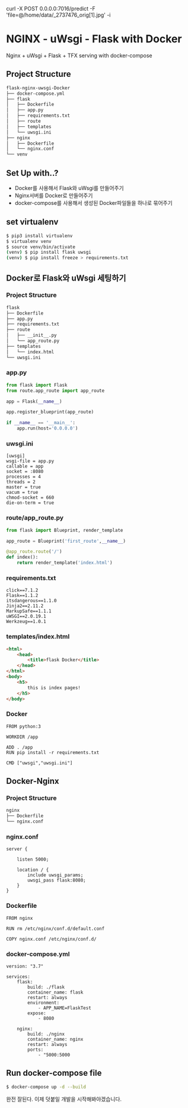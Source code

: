 curl -X POST 0.0.0.0:7016/predict -F 'file=@/home/data/_2737476_orig[1].jpg' -i

# NGINX - uWsgi - Flask with Docker

Nginx + uWsgi + Flask + TFX serving with docker-compose


## Project Structure

```bash
flask-nginx-uwsgi-Docker
├── docker-compose.yml
├── flask
│   ├── Dockerfile
│   ├── app.py
│   ├── requirements.txt
│   ├── route
│   ├── templates
│   └── uwsgi.ini
├── nginx
│   ├── Dockerfile
│   └── nginx.conf
└── venv
```

## Set Up with..?

- Docker를 사용해서 Flask와 uWsgi를 만들어주기
- Nginx서버를 Docker로 만들어주기
- docker-compose를 사용해서 생성된 Docker파일들을 하나로 묶어주기

## set virtualenv

```bash
$ pip3 install virtualenv
$ virtualenv venv
$ source venv/bin/activate
(venv) $ pip install flask uwsgi
(venv) $ pip install freeze > requirements.txt
```

## Docker로 Flask와 uWsgi 세팅하기

### Project Structure

```bash
flask
├── Dockerfile
├── app.py
├── requirements.txt
├── route
│   ├── __init__.py
│   └── app_route.py
├── templates
│   └── index.html
└── uwsgi.ini
```

### app.py

```python
from flask import Flask
from route.app_route import app_route

app = Flask(__name__)

app.register_blueprint(app_route)

if __name__ == '__main__':
    app.run(host='0.0.0.0')
```

### uwsgi.ini

```
[uwsgi]
wsgi-file = app.py
callable = app
socket = :8080
processes = 4
threads = 2
master = true
vacum = true
chmod-socket = 660
die-on-term = true
```

### route/app_route.py

```python
from flask import Blueprint, render_template

app_route = Blueprint('first_route',__name__)

@app_route.route('/')
def index():
    return render_template('index.html')
```

### requirements.txt

```
click==7.1.2
Flask==1.1.2
itsdangerous==1.1.0
Jinja2==2.11.2
MarkupSafe==1.1.1
uWSGI==2.0.19.1
Werkzeug==1.0.1
```

### templates/index.html

```html
<html>
    <head>
        <title>flask Docker</title>
    </head>
</html>
<body>
    <h5>
        this is index pages!
    </h5>
</body>
```

### Docker

```docker
FROM python:3

WORKDIR /app

ADD . /app
RUN pip install -r requirements.txt

CMD ["uwsgi","uwsgi.ini"]
```

## Docker-Nginx


### Project Structure

```bash
nginx
├── Dockerfile
└── nginx.conf
```

### nginx.conf

```
server {

	listen 5000;
	
	location / {
		include uwsgi_params;
		uwsgi_pass flask:8080;
	}
}
```

### Dockerfile

```docker
FROM nginx

RUN rm /etc/nginx/conf.d/default.conf

COPY nginx.conf /etc/nginx/conf.d/
```


### docker-compose.yml

```docker
version: "3.7"

services: 
    flask:
        build: ./flask
        container_name: flask
        restart: always
        environment: 
            - APP_NAME=FlaskTest
        expose:
            - 8080

    nginx:
        build: ./nginx
        container_name: nginx
        restart: always
        ports:
            - "5000:5000
```

## Run docker-compose file

```bash
$ docker-compose up -d --build
```

완전 잘된다. 이제 덧붙일 개발을 시작해봐야겠습니다.